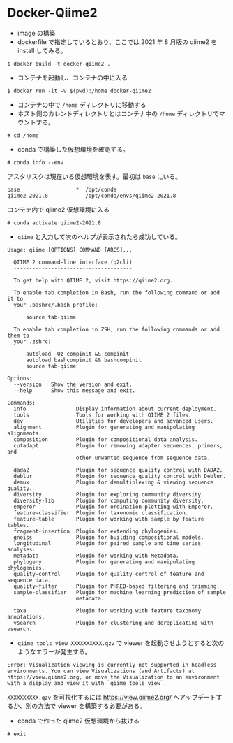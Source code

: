# Docker-Qiime2

* image の構築
* dockerfile で指定しているとおり、ここでは 2021 年 8 月版の qiime2 を install してみる。

```
$ docker build -t docker-qiime2 .
```

* コンテナを起動し、コンテナの中に入る

```
$ docker run -it -v $(pwd):/home docker-qiime2
```

* コンテナの中で ``/home`` ディレクトリに移動する
* ホスト側のカレントディレクトリとはコンテナ中の ``/home`` ディレクトリでマウントする。

```
# cd /home
```

* conda で構築した仮想環境を確認する。

```
# conda info --env
```

アスタリスクは現在いる仮想環境を表す。最初は ``base`` にいる。

```
base                  *  /opt/conda
qiime2-2021.8            /opt/conda/envs/qiime2-2021.8
```

コンテナ内で qiime2 仮想環境に入る

```
# conda activate qiime2-2021.8
```

* ``qiime`` と入力して次のヘルプが表示されたら成功している。

```
Usage: qiime [OPTIONS] COMMAND [ARGS]...

  QIIME 2 command-line interface (q2cli)
  --------------------------------------

  To get help with QIIME 2, visit https://qiime2.org.

  To enable tab completion in Bash, run the following command or add it to
  your .bashrc/.bash_profile:

      source tab-qiime

  To enable tab completion in ZSH, run the following commands or add them to
  your .zshrc:

      autoload -Uz compinit && compinit
      autoload bashcompinit && bashcompinit
      source tab-qiime

Options:
  --version   Show the version and exit.
  --help      Show this message and exit.

Commands:
  info                Display information about current deployment.
  tools               Tools for working with QIIME 2 files.
  dev                 Utilities for developers and advanced users.
  alignment           Plugin for generating and manipulating alignments.
  composition         Plugin for compositional data analysis.
  cutadapt            Plugin for removing adapter sequences, primers, and
                      other unwanted sequence from sequence data.

  dada2               Plugin for sequence quality control with DADA2.
  deblur              Plugin for sequence quality control with Deblur.
  demux               Plugin for demultiplexing & viewing sequence quality.
  diversity           Plugin for exploring community diversity.
  diversity-lib       Plugin for computing community diversity.
  emperor             Plugin for ordination plotting with Emperor.
  feature-classifier  Plugin for taxonomic classification.
  feature-table       Plugin for working with sample by feature tables.
  fragment-insertion  Plugin for extending phylogenies.
  gneiss              Plugin for building compositional models.
  longitudinal        Plugin for paired sample and time series analyses.
  metadata            Plugin for working with Metadata.
  phylogeny           Plugin for generating and manipulating phylogenies.
  quality-control     Plugin for quality control of feature and sequence data.
  quality-filter      Plugin for PHRED-based filtering and trimming.
  sample-classifier   Plugin for machine learning prediction of sample
                      metadata.

  taxa                Plugin for working with feature taxonomy annotations.
  vsearch             Plugin for clustering and dereplicating with vsearch.
```

* ``qiime tools view XXXXXXXXXX.qzv`` で viewer を起動させようとすると次のようなエラーが発生する。

```
Error: Visualization viewing is currently not supported in headless environments. You can view Visualizations (and Artifacts) at https://view.qiime2.org, or move the Visualization to an environment with a display and view it with `qiime tools view`.
```

``XXXXXXXXXX.qzv`` を可視化するには 
https://view.qiime2.org/ へアップデートするか、別の方法で viewer を構築する必要がある。


* conda で作った qiime2 仮想環境から抜ける

```
# exit
```
